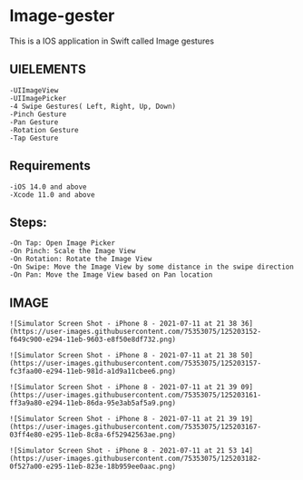 # Image-gester
This is a IOS application in Swift called Image gestures
## UIELEMENTS
	-UIImageView
	-UIImagePicker
	-4 Swipe Gestures( Left, Right, Up, Down)
	-Pinch Gesture
	-Pan Gesture
	-Rotation Gesture
	-Tap Gesture
## Requirements
	-iOS 14.0 and above
	-Xcode 11.0 and above
## Steps:
	-On Tap: Open Image Picker
	-On Pinch: Scale the Image View
	-On Rotation: Rotate the Image View
	-On Swipe: Move the Image View by some distance in the swipe direction
	-On Pan: Move the Image View based on Pan location
## IMAGE
	
	![Simulator Screen Shot - iPhone 8 - 2021-07-11 at 21 38 36](https://user-images.githubusercontent.com/75353075/125203152-f649c900-e294-11eb-9603-e8f50e8df732.png)
	
	![Simulator Screen Shot - iPhone 8 - 2021-07-11 at 21 38 50](https://user-images.githubusercontent.com/75353075/125203157-fc3faa00-e294-11eb-981d-a1d9a11cbee6.png)
	
	![Simulator Screen Shot - iPhone 8 - 2021-07-11 at 21 39 09](https://user-images.githubusercontent.com/75353075/125203161-ff3a9a80-e294-11eb-86da-95e3ab5af5a9.png)

	![Simulator Screen Shot - iPhone 8 - 2021-07-11 at 21 39 19](https://user-images.githubusercontent.com/75353075/125203167-03ff4e80-e295-11eb-8c8a-6f52942563ae.png)

	![Simulator Screen Shot - iPhone 8 - 2021-07-11 at 21 53 14](https://user-images.githubusercontent.com/75353075/125203182-0f527a00-e295-11eb-823e-18b959ee0aac.png)



	


	
